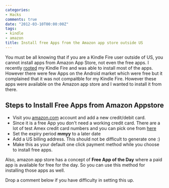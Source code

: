 ```yaml
---
categories:
- Hacks
comments: true
date: "2012-03-10T00:00:00Z"
tags:
- kindle
- amazon
title: Install free Apps from the Amazon app store outside US
---
```


You must be all knowing that if you are a Kindle Fire user outside of US, you cannot install apps from Amazon App Store, not even the free apps. I recently [rooted](http://pradeepnayak.in/Hacks/2012/03/03/Root-Kindle-Fire-mac/) my Kindle Fire and was able to install most of the apps. However there were few Apps on the Android market which were free but it complained that it was not compaitble for my Kindle Fire. However these apps were available on the Amazon app store and I wanted to install it from there.

## Steps to Install Free Apps from Amazon Appstore

* Visit you [amazon.com](http://amazon.com) account and add a new credit/debit card.
* Since it is a free App you don't need a working credit card. There are a lot of test Amex credit card numbers and you can pick one from [here](http://www.paypalobjects.com/en_US/vhelp/paypalmanager_help/credit_card_numbers.htm) 
* Set the expiry period **mmyy** to a later date
* Add a US billing address. This should not be difficult to generate one :)
* Make this as your default one click payment method while you choose to install free apps.

Also, amazon app store has a concept of **Free App of the Day** where a paid app is available for free for the day. So you can use this method for installing those apps as well.

Drop a comment below if you have difficulty in setting this up. 
